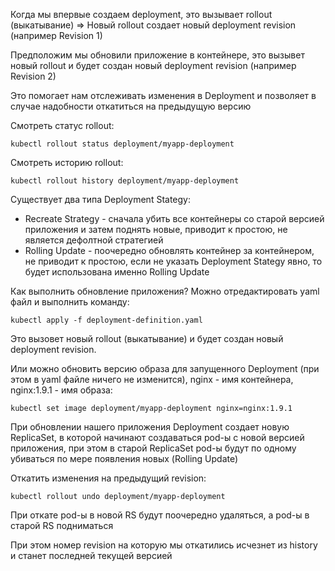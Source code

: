 Когда мы впервые создаем deployment, это вызывает rollout (выкатывание) => Новый rollout создает новый deployment revision (например Revision 1)

Предположим мы обновили приложение в контейнере, это вызывет новый rollout и будет создан новый deployment revision (например Revision 2)

Это помогает нам отслеживать изменения в Deployment и позволяет в случае надобности откатиться на предыдущую версию

Смотреть статус rollout:

`kubectl rollout status deployment/myapp-deployment`

Смотреть историю rollout:

`kubectl rollout history deployment/myapp-deployment`

Существует два типа Deployment Stategy:
- Recreate Strategy - сначала убить все контейнеры со старой версией приложения и затем поднять новые, приводит к простою, не является дефолтной стратегией
- Rolling Update - поочередно обновлять контейнер за контейнером, не приводит к простою, если не указать Deployment Stategy явно, то будет использована именно Rolling Update

Как выполнить обновление приложения? Можно отредактировать yaml файл и выполнить команду:

`kubectl apply -f deployment-definition.yaml`

Это вызовет новый rollout (выкатывание) и будет создан новый deployment revision.

Или можно обновить версию образа для запущенного Deployment (при этом в yaml файле ничего не изменится), nginx - имя контейнера, nginx:1.9.1 - имя образа:

`kubectl set image deployment/myapp-deployment nginx=nginx:1.9.1`

При обновлении нашего приложения Deployment создает новую ReplicaSet, в которой начинают создаваться pod-ы с новой версией приложения, при этом в старой ReplicaSet pod-ы будут по одному убиваться по мере появления новых (Rolling Update)

Откатить изменения на предыдущий revision:

`kubectl rollout undo deployment/myapp-deployment`

При откате pod-ы в новой RS будут поочередно удаляться, а pod-ы в старой RS подниматься

При этом номер revision на которую мы откатились исчезнет из history и станет последней текущей версией
